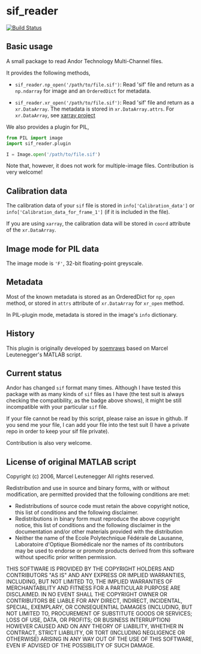 sif_reader
============

[![Build Status](https://travis-ci.com/fujiisoup/sif_reader.svg?branch=master)](https://travis-ci.com/fujiisoup/sif_reader)

Basic usage
-----------

A small package to read Andor Technology Multi-Channel files.

It provides the following methods,

+ `sif_reader.np_open('/path/to/file.sif')`:
Read 'sif' file and return as a `np.ndarray` for image
and an `OrderedDict` for metadata.

+ `sif_reader.xr_open('/path/to/file.sif')`:
Read 'sif' file and return as a `xr.DataArray`.
The metadata is stored in `xr.DataArray.attrs`.
For `xr.DataArray`,
see [xarray project](http://xarray.pydata.org)

We also provides a plugin for PIL,

```python
from PIL import image
import sif_reader.plugin

I = Image.open('/path/to/file.sif')
```

Note that, however, it does not work for multiple-image files.
Contribution is very welcome!


Calibration data
-----------------

The calibration data of your `sif` file is stored in
`info['Calibration_data']` or `info['Calibration_data_for_frame_1']`
(if it is included in the file).

If you are using `xarray`, the calibration data will be stored in
`coord` attribute of the `xr.DataArray`.



Image mode for PIL data
------------------------

The image mode is `'F'`, 32-bit floating-point greyscale.



Metadata
--------

Most of the known metadata is stored as an OrderedDict for `np_open` method,
or stored in `attrs` attribute of `xr.DataArray` for `xr_open` method.

In PIL-plugin mode, metadata is stored in the image's `info` dictionary.



History
-------

This plugin is originally developed by [soemraws](https://github.com/soemraws)
based on Marcel Leutenegger's MATLAB script.


Current status
---------------
Andor has changed `sif` format many times.
Although I have tested this package with as many kinds of `sif` files as I have
(the test suit is always checking the compatibility, as the badge above shows),
it might be still incompatible with your particular `sif` file.

If your file cannot be read by this script,
please raise an issue in github.
If you send me your file, I can add your file into the test suit
(I have a private repo in order to keep your sif file private).

Contribution is also very welcome.


License of original MATLAB script
---------------------------------

Copyright (c) 2006, Marcel Leutenegger
All rights reserved.

Redistribution and use in source and binary forms, with or without
modification, are permitted provided that the following conditions are
met:
* Redistributions of source code must retain the above copyright notice, this list of conditions and the following disclaimer.
* Redistributions in binary form must reproduce the above copyright notice, this list of conditions and the following disclaimer in the documentation and/or other materials provided with the distribution
* Neither the name of the Ecole Polytechnique Fédérale de Lausanne, Laboratoire d'Optique Biomédicale nor the names of its contributors may be used to endorse or promote products derived from this software without specific prior written permission.

THIS SOFTWARE IS PROVIDED BY THE COPYRIGHT HOLDERS AND CONTRIBUTORS "AS IS"
AND ANY EXPRESS OR IMPLIED WARRANTIES, INCLUDING, BUT NOT LIMITED TO, THE
IMPLIED WARRANTIES OF MERCHANTABILITY AND FITNESS FOR A PARTICULAR PURPOSE
ARE DISCLAIMED. IN NO EVENT SHALL THE COPYRIGHT OWNER OR CONTRIBUTORS BE
LIABLE FOR ANY DIRECT, INDIRECT, INCIDENTAL, SPECIAL, EXEMPLARY, OR
CONSEQUENTIAL DAMAGES (INCLUDING, BUT NOT LIMITED TO, PROCUREMENT OF
SUBSTITUTE GOODS OR SERVICES; LOSS OF USE, DATA, OR PROFITS; OR BUSINESS
INTERRUPTION) HOWEVER CAUSED AND ON ANY THEORY OF LIABILITY, WHETHER IN
CONTRACT, STRICT LIABILITY, OR TORT (INCLUDING NEGLIGENCE OR OTHERWISE)
ARISING IN ANY WAY OUT OF THE USE OF THIS SOFTWARE, EVEN IF ADVISED OF THE
POSSIBILITY OF SUCH DAMAGE.
